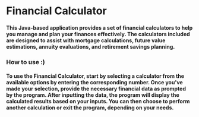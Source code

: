# Financial Calculator
#### This Java-based application provides a set of financial calculators to help you manage and plan your finances effectively. The calculators included are designed to assist with mortgage calculations, future value estimations, annuity evaluations, and retirement savings planning.

### How to use :) 

#### To use the Financial Calculator, start by selecting a calculator from the available options by entering the corresponding number. Once you've made your selection, provide the necessary financial data as prompted by the program. After inputting the data, the program will display the calculated results based on your inputs. You can then choose to perform another calculation or exit the program, depending on your needs.


